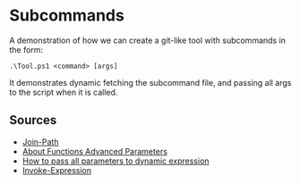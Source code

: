 # Subcommands

A demonstration of how we can create a git-like tool with subcommands in the form:

```
.\Tool.ps1 <command> [args]
```

It demonstrates dynamic fetching the subcommand file, and passing all args to the script when it is called.

## Sources

- [Join-Path](https://docs.microsoft.com/en-us/powershell/module/microsoft.powershell.management/join-path?view=powershell-6)
- [About Functions Advanced Parameters](https://docs.microsoft.com/en-us/powershell/module/microsoft.powershell.core/about/about_functions_advanced_parameters?view=powershell-6)
- [How to pass all parameters to dynamic expression](https://stackoverflow.com/a/12851772/496999)
- [Invoke-Expression](https://docs.microsoft.com/en-us/powershell/module/microsoft.powershell.utility/invoke-expression?view=powershell-6)